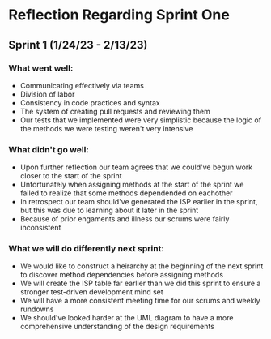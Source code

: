 # Reflection Regarding Sprint One

## Sprint 1 (1/24/23 - 2/13/23)

### What went well:

- Communicating effectively via teams
- Division of labor
- Consistency in code practices and syntax
- The system of creating pull requests and reviewing them
- Our tests that we implemented were very simplistic because the logic of the methods we were testing weren't very intensive

### What didn't go well:

- Upon further reflection our team agrees that we could've begun work closer to the start of the sprint
- Unfortunately when assigning methods at the start of the sprint we failed to realize that some methods dependended on eachother
- In retrospect our team should've generated the ISP earlier in the sprint, but this was due to learning about it later in the sprint
- Because of prior engaments and illness our scrums were fairly inconsistent

### What we will do differently next sprint:

- We would like to construct a heirarchy at the beginning of the next sprint to discover method dependencies before assigning methods
- We will create the ISP table far earlier than we did this sprint to ensure a stronger test-driven development mind set
- We will have a more consistent meeting time for our scrums and weekly rundowns
- We should've looked harder at the UML diagram to have a more comprehensive understanding of the design requirements

